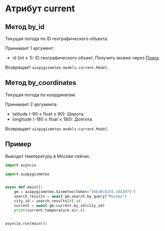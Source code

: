 # Атрибут current

## Метод by_id

Текущая погода по ID географического объекта.

Принимает 1 аргумент:

- id (int ≥ 1): ID географического объект. Получить можно через [Поиск](search.md).

Возвращает `aiopygismeteo.models.current.Model`.

## Метод by_coordinates

Текущая погода по координатам.

Принимает 2 аргумента:

- latitude (-90 ≤ float ≤ 90): Широта.
- longitude (-180 ≤ float ≤ 180): Долгота.

Возвращает `aiopygismeteo.models.current.Model`.

## Пример

Выводит температуру в Москве сейчас.

```python
import asyncio

import aiopygismeteo


async def main():
    gm = aiopygismeteo.Gismeteo(token="56b30cb255.3443075")
    search_results = await gm.search.by_query("Москва")
    city_id = search_results[0].id
    current = await gm.current.by_id(city_id)
    print(current.temperature.air.c)


asyncio.run(main())
```
